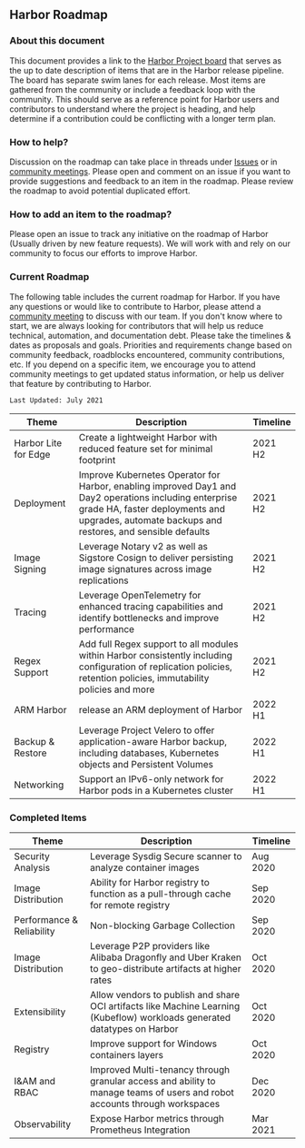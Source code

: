 ## Harbor Roadmap

### About this document

This document provides a link to the [Harbor Project board](https://github.com/orgs/goharbor/projects/1) that serves as the up to date description of items that are in the Harbor release pipeline. The board has separate swim lanes for each release. Most items are gathered from the community or include a feedback loop with the community. This should serve as a reference point for Harbor users and contributors to understand where the project is heading, and help determine if a contribution could be conflicting with a longer term plan.

### How to help?

Discussion on the roadmap can take place in threads under [Issues](https://github.com/goharbor/harbor/issues) or in [community meetings](https://goharbor.io/community/). Please open and comment on an issue if you want to provide suggestions and feedback to an item in the roadmap. Please review the roadmap to avoid potential duplicated effort.

### How to add an item to the roadmap?
Please open an issue to track any initiative on the roadmap of Harbor (Usually driven by new feature requests). We will work with and rely on our community to focus our efforts to improve Harbor.

### Current Roadmap

The following table includes the current roadmap for Harbor. If you have any questions or would like to contribute to Harbor, please attend a [community meeting](https://goharbor.io/community/) to discuss with our team. If you don't know where to start, we are always looking for contributors that will help us reduce technical, automation, and documentation debt. Please take the timelines & dates as proposals and goals. Priorities and requirements change based on community feedback, roadblocks encountered, community contributions, etc. If you depend on a specific item, we encourage you to attend community meetings to get updated status information, or help us deliver that feature by contributing to Harbor.


`Last Updated: July 2021`

|Theme|Description|Timeline|
|--|--|--|
|Harbor Lite for Edge|Create a lightweight Harbor with reduced feature set for minimal footprint|2021 H2|
|Deployment|Improve Kubernetes Operator for Harbor, enabling improved Day1 and Day2 operations including enterprise grade HA, faster deployments and upgrades, automate backups and restores, and sensible defaults|2021 H2|
|Image Signing|Leverage Notary v2 as well as Sigstore Cosign to deliver persisting image signatures across image replications|2021 H2|
|Tracing|Leverage OpenTelemetry for enhanced tracing capabilities and identify bottlenecks and improve performance |2021 H2
|Regex Support|Add full Regex support to all modules within Harbor consistently including configuration of replication policies, retention policies, immutability policies and more|2021 H2|
|ARM Harbor|release an ARM deployment of Harbor|2022 H1|
|Backup & Restore|Leverage Project Velero to offer application-aware Harbor backup, including databases, Kubernetes objects and Persistent Volumes|2022 H1|
|Networking|Support an IPv6-only network for Harbor pods in a Kubernetes cluster|2022 H1|


### Completed Items

|Theme|Description|Timeline|
|--|--|--|
|Security Analysis|Leverage Sysdig Secure scanner to analyze container images|Aug 2020|
|Image Distribution|Ability for Harbor registry to function as a pull-through cache for remote registry|Sep 2020|
|Performance & Reliability|Non-blocking Garbage Collection|Sep 2020|
|Image Distribution|Leverage P2P providers like Alibaba Dragonfly and Uber Kraken to geo-distribute artifacts at higher rates|Oct 2020|
|Extensibility|Allow vendors to publish and share OCI artifacts like Machine Learning (Kubeflow) workloads generated datatypes on Harbor|Oct 2020|
|Registry|Improve support for Windows containers layers|Oct 2020|
|I&AM and RBAC|Improved Multi-tenancy through granular access and ability to manage teams of users and robot accounts through workspaces|Dec 2020|
|Observability|Expose Harbor metrics through Prometheus Integration|Mar 2021|